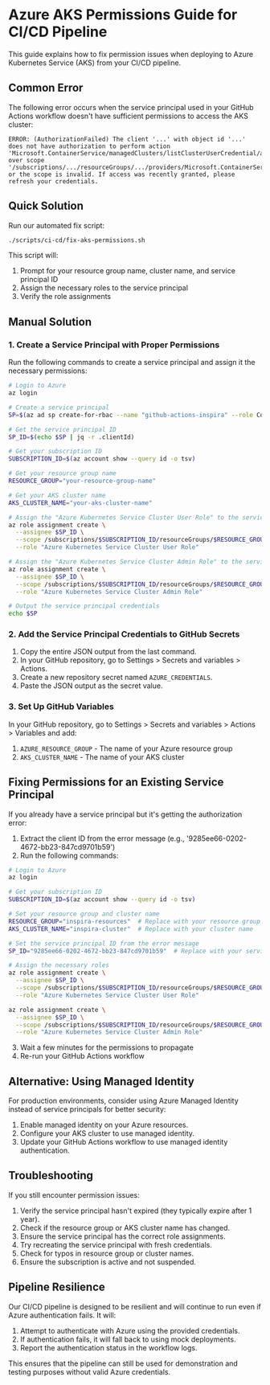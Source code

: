 # Azure AKS Permissions Guide for CI/CD Pipeline

This guide explains how to fix permission issues when deploying to Azure Kubernetes Service (AKS) from your CI/CD pipeline.

## Common Error

The following error occurs when the service principal used in your GitHub Actions workflow doesn't have sufficient permissions to access the AKS cluster:

```
ERROR: (AuthorizationFailed) The client '...' with object id '...' does not have authorization to perform action 'Microsoft.ContainerService/managedClusters/listClusterUserCredential/action' over scope '/subscriptions/.../resourceGroups/.../providers/Microsoft.ContainerService/managedClusters/...' or the scope is invalid. If access was recently granted, please refresh your credentials.
```

## Quick Solution

Run our automated fix script:

```bash
./scripts/ci-cd/fix-aks-permissions.sh
```

This script will:
1. Prompt for your resource group name, cluster name, and service principal ID
2. Assign the necessary roles to the service principal
3. Verify the role assignments

## Manual Solution

### 1. Create a Service Principal with Proper Permissions

Run the following commands to create a service principal and assign it the necessary permissions:

```bash
# Login to Azure
az login

# Create a service principal
SP=$(az ad sp create-for-rbac --name "github-actions-inspira" --role Contributor --sdk-auth)

# Get the service principal ID
SP_ID=$(echo $SP | jq -r .clientId)

# Get your subscription ID
SUBSCRIPTION_ID=$(az account show --query id -o tsv)

# Get your resource group name
RESOURCE_GROUP="your-resource-group-name"

# Get your AKS cluster name
AKS_CLUSTER_NAME="your-aks-cluster-name"

# Assign the "Azure Kubernetes Service Cluster User Role" to the service principal
az role assignment create \
  --assignee $SP_ID \
  --scope /subscriptions/$SUBSCRIPTION_ID/resourceGroups/$RESOURCE_GROUP/providers/Microsoft.ContainerService/managedClusters/$AKS_CLUSTER_NAME \
  --role "Azure Kubernetes Service Cluster User Role"

# Assign the "Azure Kubernetes Service Cluster Admin Role" to the service principal
az role assignment create \
  --assignee $SP_ID \
  --scope /subscriptions/$SUBSCRIPTION_ID/resourceGroups/$RESOURCE_GROUP/providers/Microsoft.ContainerService/managedClusters/$AKS_CLUSTER_NAME \
  --role "Azure Kubernetes Service Cluster Admin Role"

# Output the service principal credentials
echo $SP
```

### 2. Add the Service Principal Credentials to GitHub Secrets

1. Copy the entire JSON output from the last command.
2. In your GitHub repository, go to Settings > Secrets and variables > Actions.
3. Create a new repository secret named `AZURE_CREDENTIALS`.
4. Paste the JSON output as the secret value.

### 3. Set Up GitHub Variables

In your GitHub repository, go to Settings > Secrets and variables > Actions > Variables and add:

1. `AZURE_RESOURCE_GROUP` - The name of your Azure resource group
2. `AKS_CLUSTER_NAME` - The name of your AKS cluster

## Fixing Permissions for an Existing Service Principal

If you already have a service principal but it's getting the authorization error:

1. Extract the client ID from the error message (e.g., '9285ee66-0202-4672-bb23-847cd9701b59')
2. Run the following commands:

```bash
# Login to Azure
az login

# Get your subscription ID
SUBSCRIPTION_ID=$(az account show --query id -o tsv)

# Set your resource group and cluster name
RESOURCE_GROUP="inspira-resources"  # Replace with your resource group name
AKS_CLUSTER_NAME="inspira-cluster"  # Replace with your cluster name

# Set the service principal ID from the error message
SP_ID="9285ee66-0202-4672-bb23-847cd9701b59"  # Replace with your service principal ID

# Assign the necessary roles
az role assignment create \
  --assignee $SP_ID \
  --scope /subscriptions/$SUBSCRIPTION_ID/resourceGroups/$RESOURCE_GROUP/providers/Microsoft.ContainerService/managedClusters/$AKS_CLUSTER_NAME \
  --role "Azure Kubernetes Service Cluster User Role"

az role assignment create \
  --assignee $SP_ID \
  --scope /subscriptions/$SUBSCRIPTION_ID/resourceGroups/$RESOURCE_GROUP/providers/Microsoft.ContainerService/managedClusters/$AKS_CLUSTER_NAME \
  --role "Azure Kubernetes Service Cluster Admin Role"
```

3. Wait a few minutes for the permissions to propagate
4. Re-run your GitHub Actions workflow

## Alternative: Using Managed Identity

For production environments, consider using Azure Managed Identity instead of service principals for better security:

1. Enable managed identity on your Azure resources.
2. Configure your AKS cluster to use managed identity.
3. Update your GitHub Actions workflow to use managed identity authentication.

## Troubleshooting

If you still encounter permission issues:

1. Verify the service principal hasn't expired (they typically expire after 1 year).
2. Check if the resource group or AKS cluster name has changed.
3. Ensure the service principal has the correct role assignments.
4. Try recreating the service principal with fresh credentials.
5. Check for typos in resource group or cluster names.
6. Ensure the subscription is active and not suspended.

## Pipeline Resilience

Our CI/CD pipeline is designed to be resilient and will continue to run even if Azure authentication fails. It will:

1. Attempt to authenticate with Azure using the provided credentials.
2. If authentication fails, it will fall back to using mock deployments.
3. Report the authentication status in the workflow logs.

This ensures that the pipeline can still be used for demonstration and testing purposes without valid Azure credentials. 